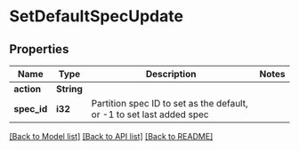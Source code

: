 # SetDefaultSpecUpdate

## Properties

Name | Type | Description | Notes
------------ | ------------- | ------------- | -------------
**action** | **String** |  | 
**spec_id** | **i32** | Partition spec ID to set as the default, or -1 to set last added spec | 

[[Back to Model list]](../README.md#documentation-for-models) [[Back to API list]](../README.md#documentation-for-api-endpoints) [[Back to README]](../README.md)


